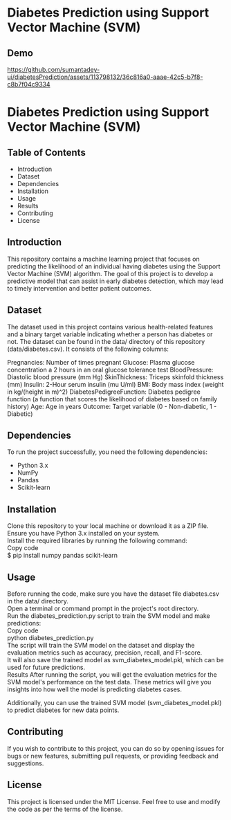# Diabetes Prediction using Support Vector Machine (SVM)
## Demo

https://github.com/sumantadey-ui/diabetesPrediction/assets/113798132/36c816a0-aaae-42c5-b7f8-c8b7f04c9334

# Diabetes Prediction using Support Vector Machine (SVM)


## Table of Contents
* Introduction <br>
* Dataset<br>
* Dependencies<br>
* Installation<br>
* Usage<br>
* Results<br>
* Contributing<br>
* License<br>

## Introduction
This repository contains a machine learning project that focuses on predicting the likelihood of an individual having diabetes using the Support Vector Machine (SVM) algorithm. The goal of this project is to develop a predictive model that can assist in early diabetes detection, which may lead to timely intervention and better patient outcomes.

## Dataset
The dataset used in this project contains various health-related features and a binary target variable indicating whether a person has diabetes or not. The dataset can be found in the data/ directory of this repository (data/diabetes.csv). It consists of the following columns:

Pregnancies: Number of times pregnant
Glucose: Plasma glucose concentration a 2 hours in an oral glucose tolerance test
BloodPressure: Diastolic blood pressure (mm Hg)
SkinThickness: Triceps skinfold thickness (mm)
Insulin: 2-Hour serum insulin (mu U/ml)
BMI: Body mass index (weight in kg/(height in m)^2)
DiabetesPedigreeFunction: Diabetes pedigree function (a function that scores the likelihood of diabetes based on family history)
Age: Age in years
Outcome: Target variable (0 - Non-diabetic, 1 - Diabetic)

## Dependencies
To run the project successfully, you need the following dependencies:

* Python 3.x<br>
* NumPy<br>
* Pandas<br>
* Scikit-learn<br>
## Installation<br>
Clone this repository to your local machine or download it as a ZIP file.<br>
Ensure you have Python 3.x installed on your system.<br>
Install the required libraries by running the following command:<br>
Copy code<br>
$ pip install numpy pandas scikit-learn<br>
## Usage
Before running the code, make sure you have the dataset file diabetes.csv in the data/ directory.<br>
Open a terminal or command prompt in the project's root directory.<br>
Run the diabetes_prediction.py script to train the SVM model and make predictions:<br>
Copy code<br>
python diabetes_prediction.py<br>
The script will train the SVM model on the dataset and display the evaluation metrics such as accuracy, precision, recall, and F1-score.<br>
It will also save the trained model as svm_diabetes_model.pkl, which can be used for future predictions.<br>
Results
After running the script, you will get the evaluation metrics for the SVM model's performance on the test data. These metrics will give you insights into how well the model is predicting diabetes cases.

Additionally, you can use the trained SVM model (svm_diabetes_model.pkl) to predict diabetes for new data points.

## Contributing
If you wish to contribute to this project, you can do so by opening issues for bugs or new features, submitting pull requests, or providing feedback and suggestions.

## License
This project is licensed under the MIT License. Feel free to use and modify the code as per the terms of the license.
